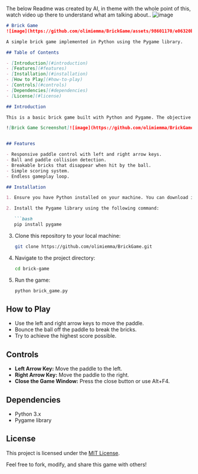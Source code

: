 The below Readme was created by AI, in theme with the whole point of this, watch video up there to understand what am talking about..
![image](https://github.com/olimiemma/BrickGame/assets/98601170/1521376d-cc8a-4fca-9e77-5bb6e454d9dc)


```markdown
# Brick Game
![image](https://github.com/olimiemma/BrickGame/assets/98601170/e06320b8-e8cb-426b-a9ef-28d2cac6b4e0)

A simple brick game implemented in Python using the Pygame library.

## Table of Contents

- [Introduction](#introduction)
- [Features](#features)
- [Installation](#installation)
- [How to Play](#how-to-play)
- [Controls](#controls)
- [Dependencies](#dependencies)
- [License](#license)

## Introduction

This is a basic brick game built with Python and Pygame. The objective of the game is to bounce the ball off the paddle to break the bricks and score points.

![Brick Game Screenshot]![image](https://github.com/olimiemma/BrickGame/assets/98601170/ccda71c1-de46-47c2-9023-774cb1b80aa3)


## Features

- Responsive paddle control with left and right arrow keys.
- Ball and paddle collision detection.
- Breakable bricks that disappear when hit by the ball.
- Simple scoring system.
- Endless gameplay loop.

## Installation

1. Ensure you have Python installed on your machine. You can download it from [python.org](https://www.python.org/downloads/).

2. Install the Pygame library using the following command:

   ```bash
   pip install pygame
   ```

3. Clone this repository to your local machine:

   ```bash
   git clone https://github.com/olimiemma/BrickGame.git
   ```

4. Navigate to the project directory:

   ```bash
   cd brick-game
   ```

5. Run the game:

   ```bash
   python brick_game.py
   ```

## How to Play

- Use the left and right arrow keys to move the paddle.
- Bounce the ball off the paddle to break the bricks.
- Try to achieve the highest score possible.

## Controls

- **Left Arrow Key:** Move the paddle to the left.
- **Right Arrow Key:** Move the paddle to the right.
- **Close the Game Window:** Press the close button or use Alt+F4.

## Dependencies

- Python 3.x
- Pygame library

## License

This project is licensed under the [MIT License](LICENSE).

Feel free to fork, modify, and share this game with others!
```

